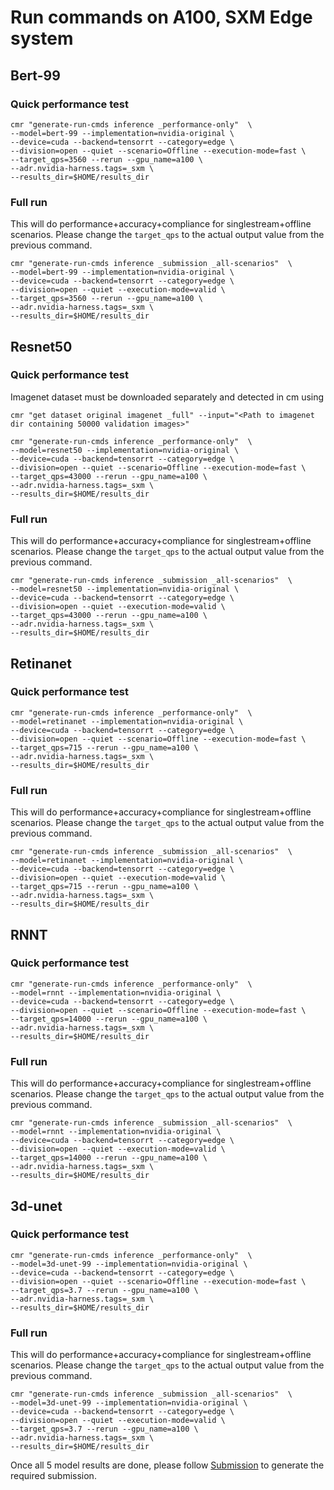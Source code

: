 # Run commands on A100, SXM Edge system

## Bert-99

### Quick performance test
```
cmr "generate-run-cmds inference _performance-only"  \
--model=bert-99 --implementation=nvidia-original \
--device=cuda --backend=tensorrt --category=edge \
--division=open --quiet --scenario=Offline --execution-mode=fast \
--target_qps=3560 --rerun --gpu_name=a100 \
--adr.nvidia-harness.tags=_sxm \
--results_dir=$HOME/results_dir
```

### Full run
This will do performance+accuracy+compliance for singlestream+offline scenarios. Please change the `target_qps` to the actual output value from the previous command.

```
cmr "generate-run-cmds inference _submission _all-scenarios"  \
--model=bert-99 --implementation=nvidia-original \
--device=cuda --backend=tensorrt --category=edge \
--division=open --quiet --execution-mode=valid \
--target_qps=3560 --rerun --gpu_name=a100 \
--adr.nvidia-harness.tags=_sxm \
--results_dir=$HOME/results_dir
```

## Resnet50

### Quick performance test

Imagenet dataset must be downloaded separately and detected in cm using 
```
cmr "get dataset original imagenet _full" --input="<Path to imagenet dir containing 50000 validation images>"
```

```
cmr "generate-run-cmds inference _performance-only"  \
--model=resnet50 --implementation=nvidia-original \
--device=cuda --backend=tensorrt --category=edge \
--division=open --quiet --scenario=Offline --execution-mode=fast \
--target_qps=43000 --rerun --gpu_name=a100 \
--adr.nvidia-harness.tags=_sxm \
--results_dir=$HOME/results_dir
```

### Full run
This will do performance+accuracy+compliance for singlestream+offline scenarios. Please change the `target_qps` to the actual output value from the previous command.

```
cmr "generate-run-cmds inference _submission _all-scenarios"  \
--model=resnet50 --implementation=nvidia-original \
--device=cuda --backend=tensorrt --category=edge \
--division=open --quiet --execution-mode=valid \
--target_qps=43000 --rerun --gpu_name=a100 \
--adr.nvidia-harness.tags=_sxm \
--results_dir=$HOME/results_dir
```

## Retinanet

### Quick performance test
```
cmr "generate-run-cmds inference _performance-only"  \
--model=retinanet --implementation=nvidia-original \
--device=cuda --backend=tensorrt --category=edge \
--division=open --quiet --scenario=Offline --execution-mode=fast \
--target_qps=715 --rerun --gpu_name=a100 \
--adr.nvidia-harness.tags=_sxm \
--results_dir=$HOME/results_dir
```

### Full run
This will do performance+accuracy+compliance for singlestream+offline scenarios. Please change the `target_qps` to the actual output value from the previous command.

```
cmr "generate-run-cmds inference _submission _all-scenarios"  \
--model=retinanet --implementation=nvidia-original \
--device=cuda --backend=tensorrt --category=edge \
--division=open --quiet --execution-mode=valid \
--target_qps=715 --rerun --gpu_name=a100 \
--adr.nvidia-harness.tags=_sxm \
--results_dir=$HOME/results_dir
```

## RNNT


### Quick performance test
```
cmr "generate-run-cmds inference _performance-only"  \
--model=rnnt --implementation=nvidia-original \
--device=cuda --backend=tensorrt --category=edge \
--division=open --quiet --scenario=Offline --execution-mode=fast \
--target_qps=14000 --rerun --gpu_name=a100 \
--adr.nvidia-harness.tags=_sxm \
--results_dir=$HOME/results_dir
```

### Full run
This will do performance+accuracy+compliance for singlestream+offline scenarios. Please change the `target_qps` to the actual output value from the previous command.

```
cmr "generate-run-cmds inference _submission _all-scenarios"  \
--model=rnnt --implementation=nvidia-original \
--device=cuda --backend=tensorrt --category=edge \
--division=open --quiet --execution-mode=valid \
--target_qps=14000 --rerun --gpu_name=a100 \
--adr.nvidia-harness.tags=_sxm \
--results_dir=$HOME/results_dir
```

## 3d-unet


### Quick performance test
```
cmr "generate-run-cmds inference _performance-only"  \
--model=3d-unet-99 --implementation=nvidia-original \
--device=cuda --backend=tensorrt --category=edge \
--division=open --quiet --scenario=Offline --execution-mode=fast \
--target_qps=3.7 --rerun --gpu_name=a100 \
--adr.nvidia-harness.tags=_sxm \
--results_dir=$HOME/results_dir
```

### Full run
This will do performance+accuracy+compliance for singlestream+offline scenarios. Please change the `target_qps` to the actual output value from the previous command.

```
cmr "generate-run-cmds inference _submission _all-scenarios"  \
--model=3d-unet-99 --implementation=nvidia-original \
--device=cuda --backend=tensorrt --category=edge \
--division=open --quiet --execution-mode=valid \
--target_qps=3.7 --rerun --gpu_name=a100 \
--adr.nvidia-harness.tags=_sxm \
--results_dir=$HOME/results_dir
```

Once all 5 model results are done, please follow [Submission](Submission.md) to generate the required submission. 
